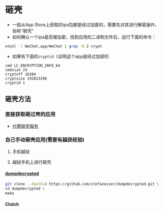 # 砸壳

- 一般从App Store上获取的ipa包都是经过加密的，需要先对其进行解密操作，俗称"砸壳"
- 如何确认一个ipa是否被加密，找到应用的二进制文件后，运行下面的命令：

```bash
otool -l WeChat.app/WeChat | grep -B 2 crypt
```
- 如果有下面的`cryptid 1`证明这个app是经过加密的
```
cmd LC_ENCRYPTION_INFO_64
cmdsize 24
cryptoff 16384
cryptsize 192823296
cryptid 1
```

## 砸壳方法

### 直接获取砸过壳的应用

 - [付费脱壳服务](https://www.dumpapp.com/)

### 自己手动砸壳应用(需要有越获经验)

1. 手机越狱

2. 越狱手机上进行砸壳

#### [dumpdecrypted](https://github.com/stefanesser/dumpdecrypted.git)

```bash
git clone --depth=1 https://github.com/stefanesser/dumpdecrypted.git \
cd dumpdecrypted \
make
```
#### Clutch
